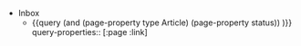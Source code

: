 - Inbox
	- {{query (and (page-property type Article) (page-property status)) )}}
	  query-properties:: [:page :link]